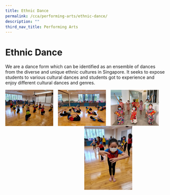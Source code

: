 ```yaml
---
title: Ethnic Dance
permalink: /cca/performing-arts/ethnic-dance/
description: ""
third_nav_title: Performing Arts
---
```

Ethnic Dance
============
We are a dance form which can be identified as an ensemble of dances from the diverse and unique ethnic cultures in Singapore. It seeks to expose students to various cultural dances and students got to experience and enjoy different cultural dances and genres.

<img src="/images/ethnicdance1.jpg" style="width:30%;margin-right:15px;" align = "left">
<img src="/images/ethnicdance2.jpg" style="width:30%;margin-right:15px;" align = "left">
<img src="/images/ethnicdance3.jpg" style="width:30%;margin-right:15px;" align = "left">

<br clear="left">

<img src="/images/ethnicdance4.jpg" style="width:30%;margin-left:249px;" align = "left">